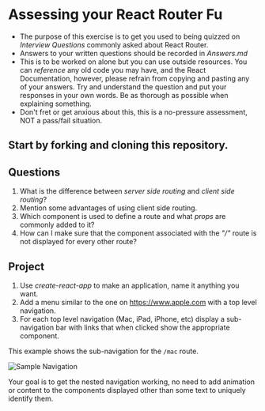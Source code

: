 # Assessing your React Router Fu
* The purpose of this exercise is to get you used to being quizzed on _Interview Questions_ commonly asked about React Router.
* Answers to your written questions should be recorded in *Answers.md* 
* This is to be worked on alone but you can use outside resources. You can *reference* any old code you may have, and the React Documentation, however, please refrain from copying and pasting any of your answers. Try and understand the question and put your responses in your own words. Be as thorough as possible when explaining something. 
* Don't fret or get anxious about this, this is a no-pressure assessment, NOT a pass/fail situation. 

## Start by forking and cloning this repository.
## Questions
1. What is the difference between _server side routing_ and _client side routing_?
2. Mention some advantages of using client side routing.
3. Which component is used to define a route and what _props_ are commonly added to it?
4. How can I make sure that the component associated with the _"/"_ route is not displayed for every other route?

## Project
1. Use *create-react-app* to make an application, name it anything you want.
1. Add a menu similar to the one on https://www.apple.com with a top level navigation.
1. For each top level navigation (Mac, iPad, iPhone, etc) display a sub-navigation bar with links that when clicked show the appropriate component.

This example shows the sub-navigation for the `/mac` route.

![Sample Navigation](images/sample.png)

Your goal is to get the nested navigation working, no need to add animation or content to the components displayed other than some text to uniquely identify them.
